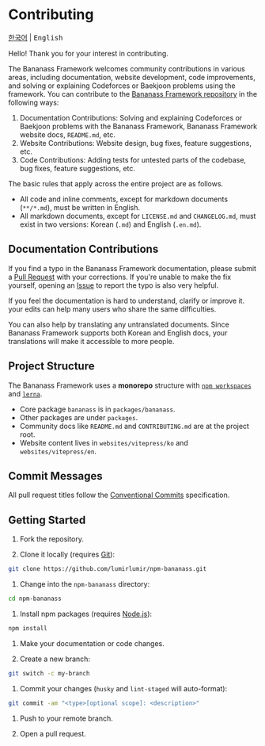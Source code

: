 # Contributing

<kbd>[한국어](CONTRIBUTING.md)</kbd> | <kbd>English</kbd>

Hello! Thank you for your interest in contributing.

The Bananass Framework welcomes community contributions in various areas, including documentation, website development, code improvements, and solving or explaining Codeforces or Baekjoon problems using the framework. You can contribute to the [Bananass Framework repository](https://github.com/lumirlumir/npm-bananass) in the following ways:

1. Documentation Contributions: Solving and explaining Codeforces or Baekjoon problems with the Bananass Framework, Bananass Framework website docs, `README.md`, etc.
1. Website Contributions: Website design, bug fixes, feature suggestions, etc.  
1. Code Contributions: Adding tests for untested parts of the codebase, bug fixes, feature suggestions, etc.

The basic rules that apply across the entire project are as follows.

- All code and inline comments, except for markdown documents (`**/*.md`), must be written in English.  
- All markdown documents, except for `LICENSE.md` and `CHANGELOG.md`, must exist in two versions: Korean (`.md`) and English (`.en.md`).

## Documentation Contributions

If you find a typo in the Bananass Framework documentation, please submit a [Pull Request](https://github.com/lumirlumir/npm-bananass/pulls) with your corrections. If you're unable to make the fix yourself, opening an [Issue](https://github.com/lumirlumir/npm-bananass/issues) to report the typo is also very helpful.

If you feel the documentation is hard to understand, clarify or improve it. your edits can help many users who share the same difficulties.

You can also help by translating any untranslated documents. Since Bananass Framework supports both Korean and English docs, your translations will make it accessible to more people.

## Project Structure

The Bananass Framework uses a **monorepo** structure with [`npm workspaces`](https://docs.npmjs.com/cli/using-npm/workspaces) and [`lerna`](https://lerna.js.org/).

- Core package `bananass` is in `packages/bananass`.  
- Other packages are under `packages`.  
- Community docs like `README.md` and `CONTRIBUTING.md` are at the project root.  
- Website content lives in `websites/vitepress/ko` and `websites/vitepress/en`.

## Commit Messages

All pull request titles follow the [Conventional Commits](https://www.conventionalcommits.org/en/v1.0.0/) specification.

## Getting Started

1. Fork the repository.  

1. Clone it locally (requires [Git](https://git-scm.com/downloads)):

  ```sh
  git clone https://github.com/lumirlumir/npm-bananass.git
  ```

1. Change into the `npm-bananass` directory:

  ```sh
  cd npm-bananass
  ```

1. Install npm packages (requires [Node.js](https://nodejs.org/en)):

  ```sh
  npm install
  ```

1. Make your documentation or code changes.  

1. Create a new branch:

  ```sh
  git switch -c my-branch
  ```

1. Commit your changes (`husky` and `lint-staged` will auto-format):

  ```sh
  git commit -am "<type>[optional scope]: <description>"
  ```

1. Push to your remote branch.  

1. Open a pull request.
